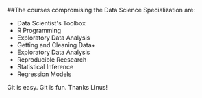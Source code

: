 ##The courses compromising the Data Science Specialization are:

* Data Scientist's Toolbox
* R Programming
* Exploratory Data Analysis
* Getting and Cleaning Data+
* Exploratory Data Analysis
* Reproducible Reesearch
* Statistical Inference
* Regression Models

Git is easy. Git is fun. Thanks Linus!

